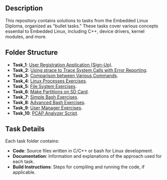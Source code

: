 ## Description
This repository contains solutions to tasks from the Embedded Linux Diploma, organized as "bullet tasks." These tasks cover various concepts essential to Embedded Linux, including C++, device drivers, kernel modules, and more.


## Folder Structure
- **Task_1**:  [User Registration Application (Sign-Up)](Task_1/).
- **Task_2**:  [Using strace to Trace System Calls with Error Reporting](Task_2/).
- **Task_3**:  [Comparison between Various Commands](Task_3/).
- **Task_4**:  [Linux Processes Exercises](Task_4/).
- **Task_5**:  [File System Exercises](Task_5/).
- **Task_6**:  [Make Partitions on SD Card](Task_6/).
- **Task_7**:  [Simple Bash Exercises](Task_7/).
- **Task_8**:  [Advanced Bash Exercises](Task_8/).
- **Task_9**:  [User Manager Exercises](Task_9/).
- **Task_10**: [PCAP Analyzer Script](https://github.com/FatemaAhmedKhalil/kernel-graduation-project.git).

## Task Details
Each task folder contains:
- **Code**: Source files written in C/C++ or bash for Linux development.
- **Documentation**: Information and explanations of the approach used for each task.
- **Build Instructions**: Steps for compiling and running the code, if applicable.
